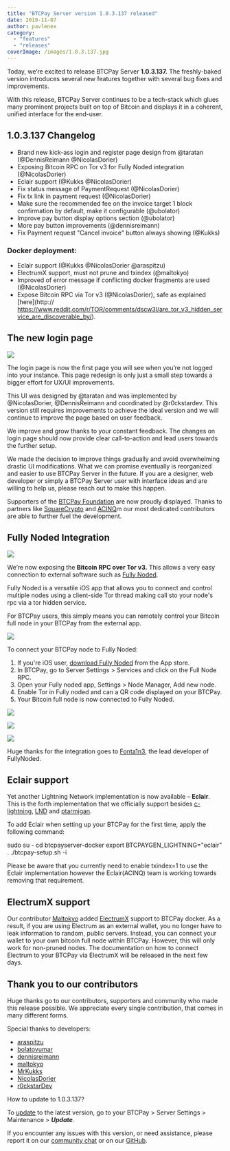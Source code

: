 ```yaml
---
title: "BTCPay Server version 1.0.3.137 released"
date: 2019-11-07
author: pavlenex
category: 
  - "features"
  - "releases"
coverImage: /images/1.0.3.137.jpg
---
```


Today, we’re excited to release BTCPay Server **1.0.3.137.** The freshly-baked version introduces several new features together with several bug fixes and improvements.

With this release, BTCPay Server continues to be a tech-stack which glues many prominent projects built on top of Bitcoin and displays it in a coherent, unified interface for the end-user.

## 1.0.3.137 Changelog

- Brand new kick-ass login and register page design from @taratan (@DennisReimann @NicolasDorier)
- Exposing Bitcoin RPC on Tor v3 for Fully Noded integration (@NicolasDorier)
- Eclair support (@Kukks @NicolasDorier)
- Fix status message of PaymentRequest (@NicolasDorier)
- Fix tx link in payment request (@NicolasDorier)
- Make sure the recommended fee on the invoice target 1 block confirmation by default, make it configurable (@ubolator)
- Improve pay button display options section (@ubolator)
- More pay button improvements (@dennisreimann)
- Fix Payment request "Cancel invoice" button always showing (@Kukks)

### Docker deployment:

- Eclair support (@Kukks @NicolasDorier @araspitzu)
- ElectrumX support, must not prune and txindex (@maltokyo)
- Improved of error message if conflicting docker fragments are used (@NicolasDorier)
- Expose Bitcoin RPC via Tor v3 (@NicolasDorier), safe as explained [here](http:// https://www.reddit.com/r/TOR/comments/dscw3l/are_tor_v3_hidden_service_are_discoverable_by/).

## The new login page

![](/images/Screenshot-2019-11-07-at-16.27.48-1024x573.png)

The login page is now the first page you will see when you’re not logged into your instance. This page redesign is only just a small step towards a bigger effort for UX/UI improvements.

This UI was designed by @taratan and was implemented by @NicolasDorier, @DennisReimann and coordinated by @r0ckstardev. This version still requires improvements to achieve the ideal version and we will continue to improve the page based on user feedback.

We improve and grow thanks to your constant feedback. The changes on login page should now provide clear call-to-action and lead users towards the further setup.

We made the decision to improve things gradually and avoid overwhelming drastic UI modifications. What we can promise eventually is reorganized and easier to use BTCPay Server in the future. If you are a designer, web developer or simply a BTCPay Server user with interface ideas and are willing to help us, please reach out to make this happen.

Supporters of the [BTCPay Foundation](https://foundation.btcpayserver.org/) are now proudly displayed. Thanks to partners like [SquareCrypto](https://twitter.com/sqcrypto) and [ACINQ](https://acinq.co/)m our most dedicated contributors are able to further fuel the development.

## Fully Noded Integration

![](/images/Screenshot-2019-11-07-at-13.07.53-1024x538.png)

We’re now exposing the **Bitcoin RPC over Tor v3.** This allows a very easy connection to external software such as [Fully Noded](https://apps.apple.com/us/app/fully-noded/id1436425586).

Fully Noded is a versatile iOS app that allows you to connect and control multiple nodes using a client-side Tor thread making call sto your node's rpc via a tor hidden service.

For BTCPay users, this simply means you can remotely control your Bitcoin full node in your BTCPay from the external app.

![](/images/2019-11-07_13-55-30-1024x507.png)

To connect your BTCPay node to Fully Noded:

1. If you're iOS user, [download Fully Noded](https://apps.apple.com/us/app/fully-noded/id1436425586) from the App store.
2. In BTCPay, go to Server Settings > Services and click on the Full Node RPC.
3. Open your Fully noded app, Settings > Node Manager, Add new node.
4. Enable Tor in Fully noded and can a QR code displayed on your BTCPay.
5. Your Bitcoin full node is now connected to Fully Noded.

![](/images/IMG_3254-576x1024.jpg)
    
![](/images/IMG_3256-576x1024.jpg)
    
![](/images/IMG_3259-576x1024.jpg)
    

Huge thanks for the integration goes to [Fonta1n3](https://github.com/Fonta1n3/), the lead developer of FullyNoded.

## Eclair support

Yet another Lightning Network implementation is now available – **Eclair**. This is the forth implementation that we officially support besides [c-lightning](https://github.com/ElementsProject/lightning), [LND](https://github.com/lightningnetwork/lnd) and [ptarmigan](https://github.com/nayutaco/ptarmigan).

To add Eclair when setting up your BTCPay for the first time, apply the following command:

sudo su -
cd btcpayserver-docker
export BTCPAYGEN\_LIGHTNING="eclair"
. ./btcpay-setup.sh -i

Please be aware that you currently need to enable txindex=1 to use the Eclair implementation however the Eclair(ACINQ) team is working towards removing that requirement.

## ElectrumX support

Our contributor [Maltokyo](https://github.com/maltokyo) added [ElectrumX](https://github.com/kyuupichan/electrumx) support to BTCPay docker. As a result, if you are using Electrum as an external wallet, you no longer have to leak information to random, public servers. Instead, you can connect your wallet to your own bitcoin full node within BTCPay. However, this will only work for non-pruned nodes. The documentation on how to connect Electrum to your BTCPay via ElectrumX will be released in the next few days.

## Thank you to our contributors

Huge thanks go to our contributors, supporters and community who made this release possible. We appreciate every single contribution, that comes in many different forms.

Special thanks to developers:

- [araspitzu](http://araspitzu)
- [bolatovumar](http://bolatovumar)
- [dennisreimann](https://github.com/dennisreimann/)
- [maltokyo](https://github.com/maltokyo/)
- [MrKukks](https://github.com/Kukks/)
- [NicolasDorier](https://github.com/NicolasDorier/)
- [r0ckstarDev](https://github.com/rockstardev/)

How to update to 1.0.3.137?

To [update](https://docs.btcpayserver.org/faq-and-common-issues/faq-serversettings#how-to-update-btcpay-server) to the latest version, go to your BTCPay > Server Settings > Maintenance > _**Update**_.

If you encounter any issues with this version, or need assistance, please report it on our [community chat](https://chat.btcpayserver.org/) or on our [GitHub](https://github.com/btcpayserver/btcpayserver/issues).
